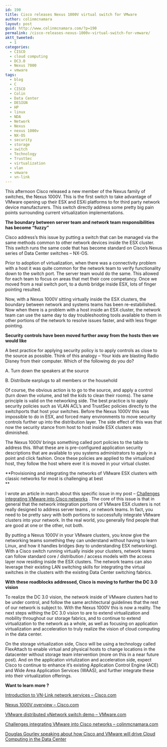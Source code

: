 ```yaml
---
id: 190
title: Cisco releases Nexus 1000V virtual switch for VMware
author: colinmcnamara
layout: post
guid: http://www.colinmcnamara.com/?p=190
permalink: /cisco-releases-nexus-1000v-virtual-switch-for-vmware/
aktt_tweeted:
  - 1
categories:
  - CISCO
  - cloud computing
  - DC3.0
  - Nexus 7000
  - vmware
tags:
  - blog
  - C
  - CISCO
  - Colin
  - Data Center
  - DESIGN
  - HP
  - linux
  - NDA
  - Network
  - Nexus
  - nexus 1000v
  - NX-OS
  - security
  - storage
  - switch
  - Technology
  - TrustSec
  - virtualization
  - vlan
  - vmware
  - vn-link
---
```

This afternoon Cisco released a new member of the Nexus family of switches, the Nexus 1000V. This is the first switch to take advantage of VMware opening up their ESX and ESXi platforms to for third party network device manufacturers. This switch directly address some pretty big pain points surrounding current virtualization implementations.

**The boundary between server team and network team responsibilities has become &#8220;fuzzy&#8221;**

Cisco address&#8217;s this issue by putting a switch that can be managed via the same methods common to other network devices inside the ESX cluster. This switch runs the same code that has become standard on Cisco&#8217;s Nexus series of Data Center switches &#8211; NX-OS.

Prior to adoption of virtualization, when there was a connectivity problem with a host it was quite common for the network team to verify functionality down to the switch port. The server team would do the same. This allowed for each team to focus on areas that met their core competancy. Once we moved from a real switch port, to a dumb bridge inside ESX, lots of finger pointing resulted.

Now, with a Nexus 1000V sitting virtually inside the ESX clusters, the boundary between network and systems teams has been re-estabilished. Now when there is a problem with a host inside an ESX cluster, the network team can use the same day to day troubleshooting tools available to them in other portions of the network to resolve issues faster, and with less finger pointing.

**Security controls have been moved further away from the hosts then we would like**

A best practice for applying security policy is to apply controls as close to the source as possible. Think of this analogy &#8211; Your kids are blasting Radio Disney from their computer. Which of the following do you do?

A. Turn down the speakers at the source

B. Distribute earplugs to all members or the household

Of course, the obvious action is to go to the source, and apply a control (turn down the volume, and tell the kids to clean their rooms). The same principle is valid on the networking side. The best practice is to apply security policies such as VLAN ACL&#8217;s and TrustSec policies directly to the switchports that host your switches. Before the Nexus 1000V this was impossible to do in ESX, and forced many environments to move security controls further up into the distribution layer. The side effect of this was that now the security stance from host to host inside ESX clusters was diminished.

The Nexus 1000V brings something called port policies to the table to address this. What these are is pre-configured application security descriptions that are available to you systems administrators to apply in a point and click fashion. Once these policies are applied to the virtualized host, they follow the host where ever it is moved in your virtual cluster.

**Provisioning and integrating the networks of VMware ESX clusters with classic networks for most is challenging at best  
**

I wrote an article in march about this specific issue in my post &#8211; <a href="http://www.colinmcnamara.com/2008/03/15/challenges-integrating-vmware-into-cisco-networks" target="_blank">Challenges integrating VMware into Cisco networks</a> . The core of this issue is that in general that the network integration portions of VMware ESX clusters is not really designed to address server teams , or network teams. In fact, you need to be pretty savy with both portions to successfully integrate VMware clusters into your network. In the real world, you generally find people that are good at one or the other, not both.

By putting a Nexus 1000V in your VMware clusters, you know give the networking teams something they can understand without having to learn Linux, and how it handles bridges (key to understanding ESX networking). With a Cisco switch running virtually inside your clusters, network teams can follow standard core / distribution / access models with the access layer now residing inside the ESX clusters. The network teams can also leverage their existing LAN switching skills for integrating the virtual switches in the clusters with the existing Data Center switching fabrics.

**With these roadblocks addressed, Cisco is moving to further the DC 3.0 vision**

To realize the DC 3.0 vision, the network inside of VMware clusters had to be under control, and follow the same architectural guidelines that the rest of our network is subject to. With the Nexus 1000V this is now a reality. The next steps withing the DC 3.0 vision to are to extend virtualization and mobility throughout our storage fabrics, and to continue to extend virtualization to the network as a whole, as well as focusing on application virtualization and acceleration to truly realize the vision of cloud computing in the data center.

On the storage virtualization side, Cisco will be using a technology called FlexAttach to enable virtual and physical hosts to change locations in the datacenter without storage team intervention (more on this in a near future post). And on the application virtulization and acceleration side, expect Cisco to continue to enhance it&#8217;s existing Application Control Engine (ACE) and Wide Area Application Services (WAAS), and further integrate these into their virtualization offerings.

**Want to learn more ?**

<a href="http://www.cisco.com/en/US/prod/collateral/switches/ps9441/ps9902/solution_overview_c22-494040.html" target="_blank">Introduction to VN-Link network services &#8211; Cisco.com</a>

<a href="http://www.cisco.com/en/US/prod/collateral/switches/ps9441/ps9902/data_sheet_c78-492971.html" target="_blank">Nexus 1000V overview &#8211; Cisco.com</a>

<a href="http://download3.vmware.com/vdcos/demos/DVS_Demo_800x600.html" target="_blank">VMware distributed vNetwork switch demo &#8211; VMware.com</a>

<a href="http://www.colinmcnamara.com/2008/03/15/challenges-integrating-vmware-into-cisco-networks" target="_blank">Challenges integrating VMware into Cisco networks &#8211; colinmcnamara.com</a>

<a href="http://blogs.cisco.com/datacenter/comments/video_blog_about_our_vmworld_announcements_today/" target="_blank">Douglas Gourley speaking about how Cisco and VMware will drive Cloud Computing in the Data Center</a>